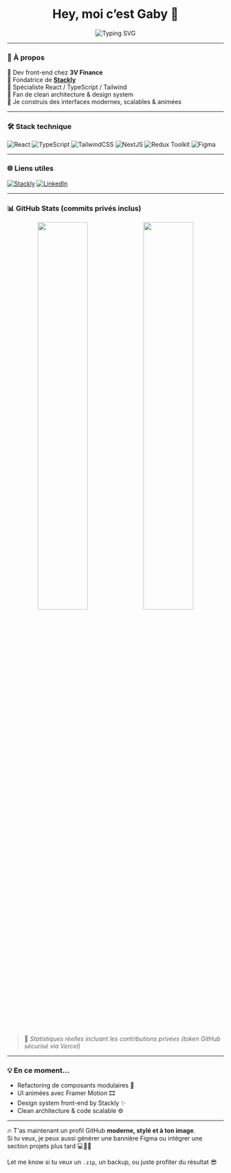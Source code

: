 <h1 align="center">Hey, moi c’est Gaby 👋</h1>

<p align="center">
  <img src="https://readme-typing-svg.demolab.com?font=Fira+Code&size=24&pause=1000&center=true&vCenter=true&width=435&lines=Dev+Front-End+chez+3V+Finance;Fondatrice+de+Stackly;React+%2B+TypeScript+Lover;UI+modulaire+%F0%9F%94%A5" alt="Typing SVG" />
</p>

---

### 🧠 À propos

💼 Dev front-end chez **3V Finance**  
🚀 Fondatrice de [**Stackly**](https://stacklyweb.com)  
🎯 Spécialiste React / TypeScript / Tailwind  
🧠 Fan de clean architecture & design system  
💫 Je construis des interfaces modernes, scalables & animées

---

### 🛠️ Stack technique

![React](https://img.shields.io/badge/React-20232A?style=for-the-badge&logo=react&logoColor=61DAFB)
![TypeScript](https://img.shields.io/badge/TypeScript-2F74C0?style=for-the-badge&logo=typescript&logoColor=white)
![TailwindCSS](https://img.shields.io/badge/TailwindCSS-0EA5E9?style=for-the-badge&logo=tailwind-css&logoColor=white)
![NextJS](https://img.shields.io/badge/Next.js-000000?style=for-the-badge&logo=next.js&logoColor=white)
![Redux Toolkit](https://img.shields.io/badge/Redux_Toolkit-593D88?style=for-the-badge&logo=redux&logoColor=white)
![Figma](https://img.shields.io/badge/Figma-black?style=for-the-badge&logo=figma&logoColor=white)

---

### 🌐 Liens utiles

[![Stackly](https://img.shields.io/badge/🌐-stacklyweb.com-000000?style=for-the-badge)](https://stacklyweb.com)
[![LinkedIn](https://img.shields.io/badge/-LinkedIn-0A66C2?style=for-the-badge&logo=linkedin&logoColor=white)](https://linkedin.com/in/gabrielc0)

---

### 📊 GitHub Stats (commits privés inclus)

<div align="center">
  <img src="https://gaby-stats-n0fo1fejy-gabys-projects-ef33f8e1.vercel.app/api?username=GabrielC0&show_icons=true&theme=tokyonight&count_private=true&cache_seconds=1800" width="48%" />
  <img src="https://gaby-stats-n0fo1fejy-gabys-projects-ef33f8e1.vercel.app/api/top-langs/?username=GabrielC0&layout=compact&theme=tokyonight&count_private=true&cache_seconds=1800" width="48%" />
</div>

> 📝 *Statistiques réelles incluant les contributions privées (token GitHub sécurisé via Vercel)*

---

### 💡 En ce moment...

- Refactoring de composants modulaires 🧩  
- UI animées avec Framer Motion 🎞  
- Design system front-end by Stackly ✨  
- Clean architecture & code scalable ⚙️

---

🔥 T'as maintenant un profil GitHub **moderne, stylé et à ton image**.  
Si tu veux, je peux aussi générer une bannière Figma ou intégrer une section projets plus tard 💻👩‍🎨

Let me know si tu veux un `.zip`, un backup, ou juste profiter du résultat 😎
